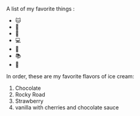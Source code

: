 A list of my favorite things :
- 🐱
- 🐶
- 👶
- 💻
- 🥘
- 📚
- 🥾

In order, these are my favorite flavors of ice cream:
1. Chocolate
2. Rocky Road
3. Strawberry
4. vanilla with cherries and chocolate sauce
